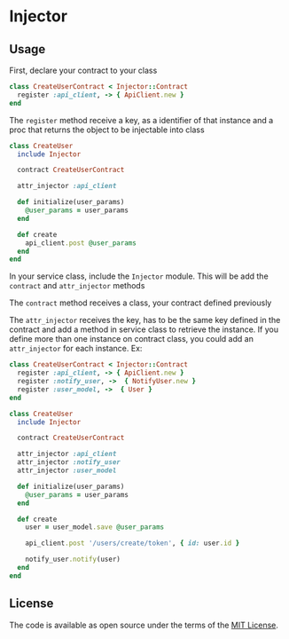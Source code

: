 # Injector

## Usage

First, declare your contract to your class

```ruby
class CreateUserContract < Injector::Contract
  register :api_client, -> { ApiClient.new }
end
```

The `register` method receive a key, as a identifier of that instance and a proc that returns the object to be injectable into class

```ruby
class CreateUser
  include Injector

  contract CreateUserContract

  attr_injector :api_client

  def initialize(user_params)
    @user_params = user_params
  end

  def create
    api_client.post @user_params
  end
end
```
In your service class, include the `Injector` module. This will be add the `contract` and `attr_injector` methods

The `contract` method receives a class, your contract defined previously

The `attr_injector` receives the key, has to be the same key defined in the contract and add a method in service class to retrieve the instance.
If you define more than one instance on contract class, you could add an `attr_injector` for each instance. Ex:

```ruby
class CreateUserContract < Injector::Contract
  register :api_client, -> { ApiClient.new }
  register :notify_user, ->  { NotifyUser.new }
  register :user_model, ->  { User }
end

class CreateUser
  include Injector

  contract CreateUserContract

  attr_injector :api_client
  attr_injector :notify_user
  attr_injector :user_model

  def initialize(user_params)
    @user_params = user_params
  end

  def create
    user = user_model.save @user_params

    api_client.post '/users/create/token', { id: user.id }

    notify_user.notify(user)
  end
end
```

## License

The code is available as open source under the terms of the [MIT License](https://opensource.org/licenses/MIT).
